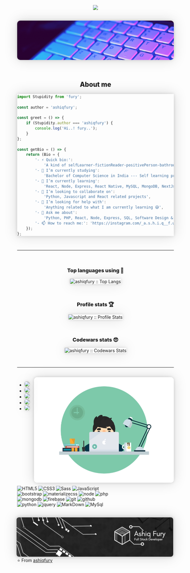 <p align="center">
  <img src="https://github.com/thompsonemerson/thompsonemerson/raw/master/cover-thompson.png" width="300px" />
</p>

<br />
<!-- ![](/banner.png) -->

<a href="https://github.com/ashiqfury">
<img src="./gifBanner.gif" style="box-shadow: 0 0 10px rgba(0,0,0,0.15), 0 0 40px rgba(0,0,0,0.15); border-radius: 10px;" alt="Banner Image">
</a>

<br />
<br />
<br />

<h2 align="center" style="font-weight: 800;">About me</h2>

<div style="box-shadow: 0 0 10px rgba(0,0,0,0.15), 0 0 40px rgba(0,0,0,0.15);">

```javascript
import Stupidity from 'fury';

const author = 'ashiqfury';

const greet = () => {
	if (Stupidity.author === 'ashiqfury') {
		console.log('Hi..! fury..');
	}
};

const getBio = () => {
	return (Bio = {
		'- ⚡ Quick bio:':
			'A kind of selfLearner-fictionReader-positivePerson-bathroomSinger-traveler-foodLover-gamer-coder-programmer-catLover-loveRat❤️',
		'- 🔭 I’m currently studying':
			'Bachelor of Computer Science in India --- Self learning programmer',
		'- 🌱 I’m currently learning':
			'React, Node, Express, React Native, MySQL, MongoDB, NextJs --- Sharpening my Front End Skills for the MERN stack (Personal goal)',
		'- 👯 I’m looking to collaborate on':
			'Python, Javascript and React related projects',
		'- 🤔 I’m looking for help with':
			'Anything related to what I am currently learning 😅',
		'- 💬 Ask me about':
			'Python, PHP, React, Node, Express, SQL, Software Design & Architecture, Web-Dev and SEO',
		'- 📫 How to reach me:': 'https://instagram.com/_a.s.h.i.q__f.u.r.y_',
	});
};
```

</div>

<br />
<hr color="purple"/>
<br />

<h3 align="center" style="font-weight: 800;">Top languages using 🎵</h4>

<p align="center"><img src="https://github-readme-stats.vercel.app/api/top-langs/?username=ashiqfury&langs_count=10&theme=tokyonight&layout=compact" alt="ashiqfury :: Top Langs" style="box-shadow: 0 0 10px rgba(0,0,0,0.15), 0 0 40px rgba(0,0,0,0.15);"/></p>

<br />

<h3 align="center" style="font-weight: 800;">Profile stats 🏆</h3>

<p align="center"><img src="https://github-readme-stats.vercel.app/api?username=ashiqfury&show_icons=true&theme=synthwave" alt="ashiqfury :: Profile Stats" style="box-shadow: 0 0 10px rgba(0,0,0,0.15), 0 0 40px rgba(0,0,0,0.15);"/></p>

</h2>

<br/>

<h3 align="center" style="font-weight: 800;">Codewars stats 😎</h3>

<p align="center"><img src="https://www.codewars.com/users/ashiqfury/badges/large" alt="ashiqfury :: Codewars Stats" style="box-shadow: 0 0 10px rgba(0,0,0,0.15), 0 0 40px rgba(0,0,0,0.15);"/></p>


<br />
<hr/>
<br />

<img align="right" alt="GIF" src="./anime.gif" width="450" style="box-shadow: 0 0 10px rgba(0,0,0,0.15), 0 0 40px rgba(0,0,0,0.15); border-radius: 10px; margin-bottom: 10px;"/>

<div align="left">

- <a href="https://www.instagram.com/_a.s.h.i.q__f.u.r.y_/"><img src="https://img.shields.io/badge/instagram%20@__a.s.h.i.q__f.u.r.y__-crimson?style=for-the-badge&logo=instagram&logoColor=white" style="box-shadow: 0 0 10px rgba(0,0,0,0.15), 0 0 40px rgba(0,0,0,0.15); border-radius: 5px;"/></a>
- <a href="https://www.linkedin.com/in/ashiq-fury-1224a9205/"><img src="https://img.shields.io/badge/linkedin%20@ashiq_fury-crimson?style=for-the-badge&logo=linkedin&logoColor=white" style="box-shadow: 0 0 10px rgba(0,0,0,0.15), 0 0 40px rgba(0,0,0,0.15); border-radius: 5px;"/></a>
- <a href="https://www.faceboook.com/ashiqfury/"><img src="https://img.shields.io/badge/facebook%20@AshiqFury-crimson?style=for-the-badge&logo=facebook&logoColor=white" style="box-shadow: 0 0 10px rgba(0,0,0,0.15), 0 0 40px rgba(0,0,0,0.15); border-radius: 5px;"/></a>
- <a href="https://twitter.com/ashiqfury/"><img src="https://img.shields.io/badge/twitter%20@ashiqfury-crimson?style=for-the-badge&logo=twitter&logoColor=white" style="box-shadow: 0 0 10px rgba(0,0,0,0.15), 0 0 40px rgba(0,0,0,0.15); border-radius: 5px;"/></a>
- <a href="https://github.com/ashiqfury/"><img height="30px" src="https://img.shields.io/badge/site:%20ashiqfury.github.io-crimson?style=for-the-badge&logo=google%20chrome&logoColor=white" style="box-shadow: 0 0 10px rgba(0,0,0,0.15), 0 0 40px rgba(0,0,0,0.15); border-radius: 5px;"/></a>

<br />

<!-- 8E2DE2 -->

![HTML5](https://img.shields.io/badge/html%205-grey?style=for-the-badge&logo=html5&logoColor=white&labelColor=crimson)
![CSS3](https://img.shields.io/badge/css%203-grey?style=for-the-badge&logo=css3&logoColor=white&labelColor=crimson)
![Sass](https://img.shields.io/badge/sass-grey?style=for-the-badge&logo=sass&logoColor=white&labelColor=crimson)
![JavaScript](https://img.shields.io/badge/-JavaScript-grey?style=for-the-badge&logo=javascript&logoColor=white&labelColor=crimson)
<br>
![bootstrap](https://img.shields.io/badge/-bootstrap-grey?style=for-the-badge&logo=bootstrap&logoColor=white&labelColor=crimson)
![materializecss](https://img.shields.io/badge/React-grey?style=for-the-badge&logo=React&logoColor=white&labelColor=crimson)
![node](https://img.shields.io/badge/-node-grey?style=for-the-badge&logo=node.js&logoColor=white&labelColor=crimson)
![php](https://img.shields.io/badge/-php-grey?style=for-the-badge&logo=php&logoColor=white&labelColor=crimson)
<br>
![mongodb](https://img.shields.io/badge/-mongodb-grey?style=for-the-badge&logo=mongodb&logoColor=white&labelColor=crimson)
![firebase](https://img.shields.io/badge/-firebase-grey?style=for-the-badge&logo=firebase&logoColor=white&labelColor=crimson)
![git](https://img.shields.io/badge/-git-grey?style=for-the-badge&logo=git&logoColor=white&labelColor=crimson)
![github](https://img.shields.io/badge/-github-grey?style=for-the-badge&logo=github&logoColor=white&labelColor=crimson)
<br>
![python](https://img.shields.io/badge/-python-grey?style=for-the-badge&logo=python&logoColor=white&labelColor=crimson)
![jquery](https://img.shields.io/badge/-jquery-grey?style=for-the-badge&logo=jquery&logoColor=white&labelColor=crimson)
![MarkDown](https://img.shields.io/badge/-Linux-grey?style=for-the-badge&logo=Linux&logoColor=white&labelColor=crimson)
![MySql](https://img.shields.io/badge/-mysql-grey?style=for-the-badge&logo=mysql&logoColor=white&labelColor=crimson)

</div>
<br />

<img align="right" src="./banner.png" style="box-shadow: 0 0 10px rgba(0,0,0,0.15), 0 0 40px rgba(0,0,0,0.15); border-radius: 10px; border: 2px solid #ddd;" alt="Banner Image">

⭐️ From [ashiqfury](https://github.com/ashiqfury)
